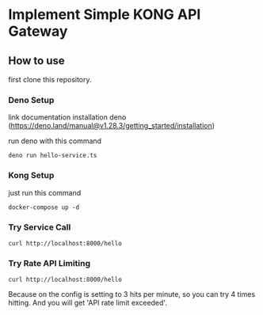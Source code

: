# Implement Simple KONG API Gateway

## How to use

first clone this repository.

### Deno Setup

link documentation installation deno (https://deno.land/manual@v1.28.3/getting_started/installation)

run deno with this command

```
deno run hello-service.ts
```

### Kong Setup

just run this command

```
docker-compose up -d
```

### Try Service Call

```
curl http://localhost:8000/hello
```

### Try Rate API Limiting

```
curl http://localhost:8000/hello
```

Because on the config is setting to 3 hits per minute, so you can try 4 times hitting. And you will get 'API rate limit exceeded'.
